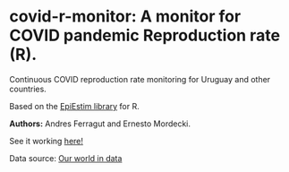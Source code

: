 # covid-r-monitor: A monitor for COVID pandemic Reproduction rate (R).

Continuous COVID reproduction rate monitoring for Uruguay and other countries.

Based on the [EpiEstim library](https://cran.r-project.org/package=EpiEstim) for R.

**Authors:** Andres Ferragut and Ernesto Mordecki.

See it working [here!](http://covid-monitor.agesic.gub.uy)

Data source: [Our world in data](https://ourworldindata.org/coronavirus-source-data)
